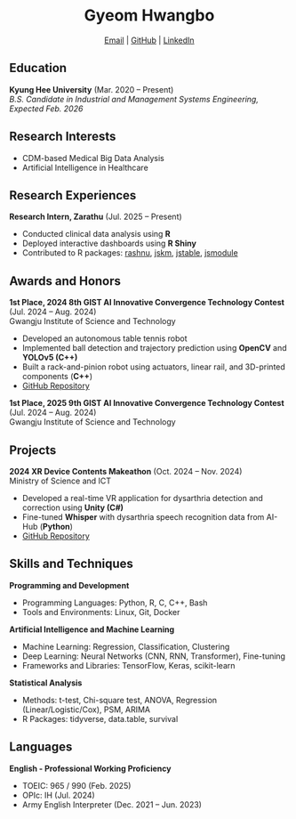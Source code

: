 <h1 align="center">Gyeom Hwangbo</h1>
<p align="center">
  <a href="mailto:hbgyeom@gmail.com">Email</a> | 
  <a href="https://github.com/hbgyeom1">GitHub</a> | 
  <a href="https://linkedin.com/in/gyeom-hwangbo-6338a6377">LinkedIn</a><br>
</p>

## Education
**Kyung Hee University** (Mar. 2020 – Present)<br>
*B.S. Candidate in Industrial and Management Systems Engineering, Expected Feb. 2026*

## Research Interests
- CDM-based Medical Big Data Analysis
- Artificial Intelligence in Healthcare

## Research Experiences
**Research Intern, Zarathu** (Jul. 2025 – Present)
- Conducted clinical data analysis using **R**
- Deployed interactive dashboards using **R Shiny**
- Contributed to R packages: [rashnu](https://github.com/zarathucorp/rashnu), [jskm](https://github.com/jinseob2kim/jskm), [jstable](https://github.com/jinseob2kim/jstable), [jsmodule](https://github.com/jinseob2kim/jsmodule)

## Awards and Honors
**1st Place, 2024 8th GIST AI Innovative Convergence Technology Contest** (Jul. 2024 – Aug. 2024)<br>
Gwangju Institute of Science and Technology
- Developed an autonomous table tennis robot
- Implemented ball detection and trajectory prediction using **OpenCV** and **YOLOv5 (C++)**
- Built a rack-and-pinion robot using actuators, linear rail, and 3D-printed components (**C++**)
- [GitHub Repository](https://github.com/hbgyeom1/Table_tennis_robot-)

**1st Place, 2025 9th GIST AI Innovative Convergence Technology Contest** (Jul. 2024 – Aug. 2024)<br>
Gwangju Institute of Science and Technology

## Projects
**2024 XR Device Contents Makeathon** (Oct. 2024 – Nov. 2024)<br>
Ministry of Science and ICT
- Developed a real-time VR application for dysarthria detection and correction using **Unity (C#)**
- Fine-tuned **Whisper** with dysarthria speech recognition data from AI-Hub (**Python**)
- [GitHub Repository](https://github.com/hbgyeom1/XR_make-a-ton)

## Skills and Techniques
**Programming and Development**
- Programming Languages: Python, R, C, C++, Bash
- Tools and Environments: Linux, Git, Docker

**Artificial Intelligence and Machine Learning**
- Machine Learning: Regression, Classification, Clustering
- Deep Learning: Neural Networks (CNN, RNN, Transformer), Fine-tuning
- Frameworks and Libraries: TensorFlow, Keras, scikit-learn

**Statistical Analysis**
- Methods: t-test, Chi-square test, ANOVA, Regression (Linear/Logistic/Cox), PSM, ARIMA
- R Packages: tidyverse, data.table, survival

## Languages
**English - Professional Working Proficiency**
- TOEIC: 965 / 990 (Feb. 2025)
- OPIc: IH (Jul. 2024)
- Army English Interpreter (Dec. 2021 – Jun. 2023)
